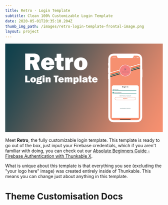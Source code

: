 ```yaml
---
title: Retro - Login Template
subtitle: Clean 100% Customizable Login Template
date: 2020-05-01T20:35:10.204Z
thumb_img_path: /images/retro-login-template-frontal-image.png
layout: project
---
```

![](/images/retro-login-template-frontal-image.png)

Meet **Retro**, the fully customizable login template. This template is ready to go out of the box, just input your Firebase credentials, which if you aren't familiar with doing, you can check out our [Absolute Beginners Guide - Firebase Authentication with Thunkable X](/blog/authentication).

What is unique about this template is that everything you see (excluding the "your logo here" image) was created entirely inside of Thunkable. This means you can change just about anything in this template. 

# Theme Customisation Docs